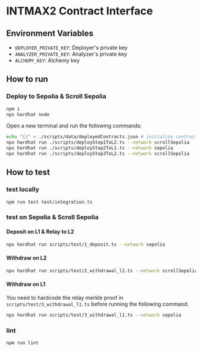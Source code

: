 # INTMAX2 Contract Interface

## Environment Variables

- `DEPLOYER_PRIVATE_KEY`: Deployer's private key
- `ANALYZER_PRIVATE_KEY`: Analyzer's private key
- `ALCHEMY_KEY`: Alchemy key

## How to run

### Deploy to Sepolia & Scroll Sepolia

```sh
npm i
npx hardhat node
```

Open a new terminal and run the following commands:

```sh
echo "{}" > ./scripts/data/deployedContracts.json # initialize contract addresses
npx hardhat run ./scripts/deployStep1ToL2.ts --network scrollSepolia
npx hardhat run ./scripts/deployStep2ToL1.ts --network sepolia
npx hardhat run ./scripts/deployStep3ToL2.ts --network scrollSepolia
```

## How to test

### test locally

```sh
npm run test test/integration.ts
```

### test on Sepolia & Scroll Sepolia

#### Deposit on L1 & Relay to L2

```sh
npx hardhat run scripts/test/1_deposit.ts --network sepolia
```

#### Withdraw on L2

```sh
npx hardhat run scripts/test/2_withdrawal_l2.ts --network scrollSepolia
```

#### Withdraw on L1

You need to hardcode the relay merkle proof in `scripts/test/3_withdrawal_l1.ts` before running the following command.

```sh
npx hardhat run scripts/test/3_withdrawal_l1.ts --network sepolia
```

### lint

```sh
npm run lint
```
